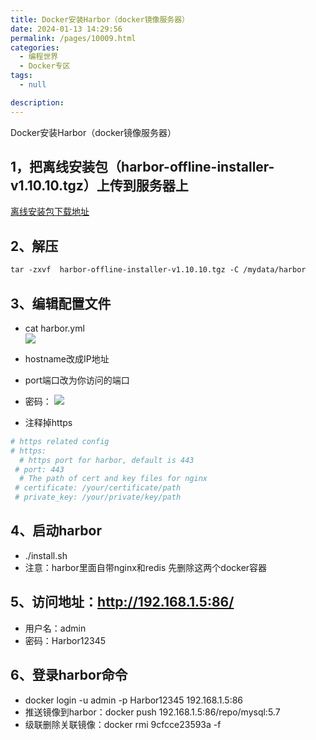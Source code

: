 ```yaml
---
title: Docker安装Harbor（docker镜像服务器）
date: 2024-01-13 14:29:56
permalink: /pages/10009.html
categories: 
  - 编程世界
  - Docker专区
tags: 
  - null

description: 
---
```


Docker安装Harbor（docker镜像服务器）


## 1，把离线安装包（harbor-offline-installer-v1.10.10.tgz）上传到服务器上

[离线安装包下载地址](https://quqi.com/343829/254)

## 2、解压
```dockerfile
tar -zxvf  harbor-offline-installer-v1.10.10.tgz -C /mydata/harbor
```

## 3、编辑配置文件
- cat harbor.yml  
![](https://mp-09fcd8a7-9cfd-4c7c-a49a-6d3b4574db95.cdn.bspapp.com/10009.png)

- hostname改成IP地址
- port端口改为你访问的端口
- 密码：
![](https://mp-09fcd8a7-9cfd-4c7c-a49a-6d3b4574db95.cdn.bspapp.com/100091.png)

- 注释掉https
```dockerfile
# https related config                                                                                                                                  
# https:                                                                                                                                                
  # https port for harbor, default is 443                                                                                                               
 # port: 443                                                                                                                                            
  # The path of cert and key files for nginx                                                                                                            
 # certificate: /your/certificate/path                                                                                                                  
 # private_key: /your/private/key/path
```

## 4、启动harbor
- ./install.sh
- 注意：harbor里面自带nginx和redis 先删除这两个docker容器

## 5、访问地址：http://192.168.1.5:86/
- 用户名：admin
- 密码：Harbor12345

## 6、登录harbor命令
- docker login -u admin -p Harbor12345 192.168.1.5:86
-  推送镜像到harbor：docker push 192.168.1.5:86/repo/mysql:5.7
 - 级联删除关联镜像：docker rmi 9cfcce23593a -f
